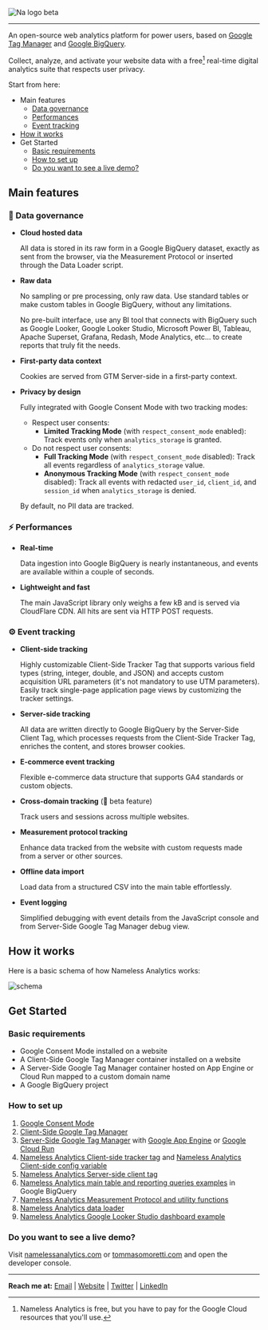 ![Na logo beta](https://github.com/tommasomoretti/nameless-analytics/assets/29273232/7d4ded5e-4b79-46a2-b089-03997724fd10)

---

An open-source web analytics platform for power users, based on [Google Tag Manager](https://marketingplatform.google.com/intl/it/about/tag-manager/) and [Google BigQuery](https://cloud.google.com/bigquery).

Collect, analyze, and activate your website data with a free[^1] real-time digital analytics suite that respects user privacy.

Start from here:
- Main features
  - [Data governance](#-data-governance)
  - [Performances](#%EF%B8%8F-performances)
  - [Event tracking](#%EF%B8%8F-event-tracking)
- [How it works](#how-it-works)
- Get Started
  - [Basic requirements](#basic-requirements)
  - [How to set up](#how-to-set-up)
  - [Do you want to see a live demo?](#do-you-want-to-see-a-live-demo)
 


## Main features
### 💾 Data governance
- **Cloud hosted data**
  
  All data is stored in its raw form in a Google BigQuery dataset, exactly as sent from the browser, via the Measurement Protocol or inserted through the Data Loader script.
  
- **Raw data**
  
  No sampling or pre processing, only raw data. Use standard tables or make custom tables in Google BigQuery, without any limitations.

  No pre-built interface, use any BI tool that connects with BigQuery such as Google Looker, Google Looker Studio, Microsoft Power BI, Tableau, Apache Superset, Grafana, Redash, Mode Analytics, etc... to create reports that truly fit the needs.

  
- **First-party data context**
  
  Cookies are served from GTM Server-side in a first-party context.

- **Privacy by design**

  Fully integrated with Google Consent Mode with two tracking modes:
  - Respect user consents:
    - **Limited Tracking Mode** (with `respect_consent_mode` enabled): Track events only when `analytics_storage` is granted.
  - Do not respect user consents:
    - **Full Tracking Mode** (with `respect_consent_mode` disabled): Track all events regardless of `analytics_storage` value.
    - **Anonymous Tracking Mode** (with `respect_consent_mode` disabled): Track all events with redacted `user_id`, `client_id`, and `session_id` when `analytics_storage` is denied.

  By default, no PII data are tracked.
  

### ⚡️ Performances
- **Real-time**
  
  Data ingestion into Google BigQuery is nearly instantaneous, and events are available within a couple of seconds.

- **Lightweight and fast**
  
  The main JavaScript library only weighs a few kB and is served via CloudFlare CDN. All hits are sent via HTTP POST requests.


### ⚙️ Event tracking

- **Client-side tracking**
  
  Highly customizable Client-Side Tracker Tag that supports various field types (string, integer, double, and JSON) and accepts custom acquisition URL parameters (it's not mandatory to use UTM parameters). Easily track single-page application page views by customizing the tracker settings.

- **Server-side tracking**
  
  All data are written directly to Google BigQuery by the Server-Side Client Tag, which processes requests from the Client-Side Tracker Tag, enriches the content, and stores browser cookies.

- **E-commerce event tracking**
  
  Flexible e-commerce data structure that supports GA4 standards or custom objects.

- **Cross-domain tracking** (🚧 beta feature)
  
  Track users and sessions across multiple websites.

- **Measurement protocol tracking**
  
  Enhance data tracked from the website with custom requests made from a server or other sources.

- **Offline data import**
  
  Load data from a structured CSV into the main table effortlessly.

- **Event logging**
  
  Simplified debugging with event details from the JavaScript console and from Server-Side Google Tag Manager debug view.



## How it works
Here is a basic schema of how Nameless Analytics works:

![schema](https://github.com/user-attachments/assets/1f7b5f1e-e282-43cf-8f30-737554c8e3d9)



## Get Started
### Basic requirements
- Google Consent Mode installed on a website
- A Client-Side Google Tag Manager container installed on a website
- A Server-Side Google Tag Manager container hosted on App Engine or Cloud Run mapped to a custom domain name
- A Google BigQuery project


### How to set up
1. [Google Consent Mode](https://developers.google.com/tag-platform/security/guides/consent?hl=en&consentmode=advanced)
2. [Client-Side Google Tag Manager](https://support.google.com/tagmanager/answer/14842164)
3. [Server-Side Google Tag Manager](https://developers.google.com/tag-platform/tag-manager/server-side) with [Google App Engine](https://developers.google.com/tag-platform/tag-manager/server-side/app-engine-setup) or [Google Cloud Run](https://developers.google.com/tag-platform/tag-manager/server-side/cloud-run-setup-guide)
4. [Nameless Analytics Client-side tracker tag](https://github.com/tommasomoretti/nameless-analytics-client-side-tracker-tag) and [Nameless Analytics Client-side config variable](https://github.com/tommasomoretti/nameless-analytics-client-side-config-variable)
5. [Nameless Analytics Server-side client tag](https://github.com/tommasomoretti/nameless-analytics-server-side-client-tag)
6. [Nameless Analytics main table and reporting queries examples](https://github.com/tommasomoretti/nameless-analytics-queries) in Google BigQuery
8. [Nameless Analytics Measurement Protocol and utility functions](https://github.com/tommasomoretti/nameless-analytics-measurement-protocol-and-utility-functions)
7. [Nameless Analytics data loader](https://github.com/tommasomoretti/nameless-analytics-data-loader)
9. [Nameless Analytics Google Looker Studio dashboard example](https://lookerstudio.google.com/reporting/d4a86b2c-417d-4d4d-9ac5-281dca9d1abe/page/HPxxD)


### Do you want to see a live demo?

Visit [namelessanalytics.com](https://namelessanalytics.com?utm_source=github.com&utm_medium=referral&utm_campaign=nameless_analytics) or [tommasomoretti.com](https://tommasomoretti.com?utm_source=github.com&utm_medium=referral&utm_campaign=nameless_analytics) and open the developer console.

---


**Reach me at:** [Email](mailto:hello@tommasomoretti.com) | [Website](https://tommasomoretti.com/?utm_source=github.com&utm_medium=referral&utm_campaign=nameless_analytics) | [Twitter](https://twitter.com/tommoretti88) | [LinkedIn](https://www.linkedin.com/in/tommasomoretti/)

[^1]: Nameless Analytics is free, but you have to pay for the Google Cloud resources that you'll use.
